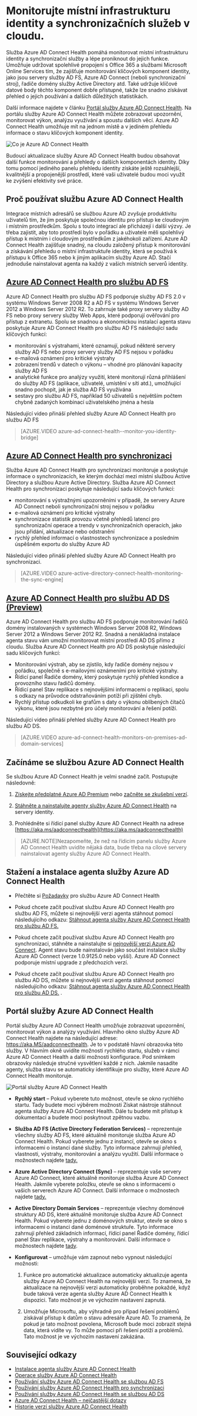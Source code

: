 <properties
    pageTitle="Monitorujte místní infrastrukturu identity v cloudu."
    description="Toto je stránka o službě Azure AD Connect Health. Najdete tu popis této služby a důvody, proč ji používat."
    services="active-directory"
    documentationCenter=""
    authors="karavar"
    manager="femila"
    editor="karavar"/>

<tags
    ms.service="active-directory"
    ms.workload="identity"
    ms.tgt_pltfrm="na"
    ms.devlang="na"
    ms.topic="get-started-article"
    ms.date="07/14/2016"
    ms.author="vakarand"/>


# Monitorujte místní infrastrukturu identity a synchronizačních služeb v cloudu.

Služba Azure AD Connect Health pomáhá monitorovat místní infrastrukturu identity a synchronizační služby a lépe proniknout do jejich funkce.  Umožňuje udržovat spolehlivé propojení s Office 365 a službami Microsoft Online Services tím, že zajišťuje monitorování klíčových komponent identity, jako jsou servery služby AD FS, Azure AD Connect (neboli synchronizační stroj), řadiče domény služby Active Directory atd. Také udržuje klíčové datové body těchto komponent dobře přístupné, takže lze snadno získávat přehled o jejich používání a dalších důležitých statistikách.

Další informace najdete v článku [Portál služby Azure AD Connect Health](https://aka.ms/aadconnecthealth). Na portálu služby Azure AD Connect Health můžete zobrazovat upozornění, monitorovat výkon, analýzu využívání a spoustu dalších věcí. Azure AD Connect Health umožňuje mít na jednom místě a v jediném přehledu informace o stavu klíčových komponent identity.

![Co je Azure AD Connect Health](./media/active-directory-aadconnect-health/aadconnecthealth2.png)

Budoucí aktualizace služby Azure AD Connect Health budou obsahovat další funkce monitorování a přehledy o dalších komponentách identity. Díky tomu pomocí jediného panelu přehledu identity získáte ještě rozsáhlejší, kvalitnější a propojenější prostředí, které vaši uživatelé budou moci využít ke zvýšení efektivity své práce.

<!-- <center>![What is Azure AD Connect Health](./media/active-directory-aadconnect-health/logo1.png)</center> -->

## Proč používat službu Azure AD Connect Health

Integrace místních adresářů se službou Azure AD zvyšuje produktivitu uživatelů tím, že jim poskytuje společnou identitu pro přístup ke cloudovým i místním prostředkům. Spolu s touto integrací ale přicházejí i další výzvy. Je třeba zajistit, aby toto prostředí bylo v pořádku a uživatelé měli spolehlivý přístup k místním i cloudovým prostředkům z jakéhokoli zařízení. Azure AD Connect Health zajišťuje snadný, na cloudu založený přístup k monitorování a získávání přehledu o místní infrastruktuře identity, která se používá k přístupu k Office 365 nebo k jiným aplikacím služby Azure AD. Stačí jednoduše nainstalovat agenta na každý z vašich místních serverů identity.

## [Azure AD Connect Health pro službu AD FS](active-directory-aadconnect-health-adfs.md)

Azure AD Connect Health pro službu AD FS podporuje služby AD FS 2.0 v systému Windows Server 2008 R2 a AD FS v systému Windows Server 2012 a Windows Server 2012 R2. To zahrnuje také proxy servery služby AD FS nebo proxy servery služby Web Apps, které podporují ověřování pro přístup z extranetu. Spolu se snadnou a ekonomickou instalací agenta stavu poskytuje Azure AD Connect Health pro službu AD FS následující sadu klíčových funkcí:

- monitorování s výstrahami, které oznamují, pokud některé servery služby AD FS nebo proxy servery služby AD FS nejsou v pořádku
- e-mailová oznámení pro kritické výstrahy
- zobrazení trendů v datech o výkonu – vhodné pro plánování kapacity služby AD FS
- analytické funkce pro analýzy využití, které monitorují různá přihlášení do služby AD FS (aplikace, uživatelé, umístění v síti atd.), umožňující snadno pochopit, jak je služba AD FS využívána
- sestavy pro službu AD FS, například 50 uživatelů s největším počtem chybně zadaných kombinací uživatelského jména a hesla

Následující video přináší přehled služby Azure AD Connect Health pro službu AD FS

>[AZURE.VIDEO azure-ad-connect-health--monitor-you-identity-bridge]

## [Azure AD Connect Health pro synchronizaci](active-directory-aadconnect-health-sync.md)

Služba Azure AD Connect Health pro synchronizaci monitoruje a poskytuje informace o synchronizacích, ke kterým dochází mezi místní službou Active Directory a službou Azure Active Directory. Služba Azure AD Connect Health pro synchronizaci poskytuje následující sadu klíčových funkcí:

- monitorování s výstražnými upozorněními v případě, že servery Azure AD Connect neboli synchronizační stroj nejsou v pořádku
- e-mailová oznámení pro kritické výstrahy
- synchronizace statistik provozu včetně přehledů latencí pro synchronizační operace a trendy v synchronizačních operacích, jako jsou přidání, aktualizace nebo odstranění
- rychlý přehled informací o vlastnostech synchronizace a posledním úspěšném exportu do služby Azure AD

Následující video přináší přehled služby Azure AD Connect Health pro synchronizaci.

>[AZURE.VIDEO azure-active-directory-connect-health-monitoring-the-sync-engine]

## [Azure AD Connect Health pro službu AD DS (Preview)](active-directory-aadconnect-health-adds.md)

Azure AD Connect Health pro službu AD FS podporuje monitorování řadičů domény instalovaných v systémech Windows Server 2008 R2, Windows Server 2012 a Windows Server 2012 R2. Snadná a nenákladná instalace agenta stavu vám umožní monitorovat místní prostředí AD DS přímo z cloudu. Služba Azure AD Connect Health pro AD DS poskytuje následující sadu klíčových funkcí:

- Monitorování výstrah, aby se zjistilo, kdy řadiče domény nejsou v pořádku, společně s e-mailovými oznámeními pro kritické výstrahy.
- Řídicí panel Řadiče domény, který poskytuje rychlý přehled kondice a provozního stavu řadičů domény.
- Řídicí panel Stav replikace s nejnovějšími informacemi o replikaci, spolu s odkazy na průvodce odstraňováním potíží při zjištění chyb.
- Rychlý přístup odkudkoli ke grafům s daty o výkonu oblíbených čítačů výkonu, které jsou nezbytné pro účely monitorování a řešení potíží.

Následující video přináší přehled služby Azure AD Connect Health pro službu AD DS.

>[AZURE.VIDEO azure-ad-connect-health-monitors-on-premises-ad-domain-services]

## Začínáme se službou Azure AD Connect Health
Se službou Azure AD Connect Health je velmi snadné začít. Postupujte následovně:

1. [Získejte předplatné Azure AD Premium](active-directory-get-started-premium.md) nebo [začněte se zkušební verzí](https://azure.microsoft.com/trial/get-started-active-directory/).

2. [Stáhněte a nainstalujte agenty služby Azure AD Connect Health](#download-and-install-azure-ad-connect-health-agent) na servery identity.

3. Prohlédněte si řídicí panel služby Azure AD Connect Health na adrese [https://aka.ms/aadconnecthealth](https://aka.ms/aadconnecthealth)

>[AZURE.NOTE]Nezapomeňte, že než na řídicím panelu služby Azure AD Connect Health uvidíte nějaká data, bude třeba na cílové servery nainstalovat agenty služby Azure AD Connect Health.

## Stažení a instalace agenta služby Azure AD Connect Health

- Přečtěte si [Požadavky](active-directory-aadconnect-health-agent-install.md#Requirements) pro službu Azure AD Connect Health

- Pokud chcete začít používat službu Azure AD Connect Health pro službu AD FS, můžete si nejnovější verzi agenta stáhnout pomocí následujícího odkazu: [Stáhnout agenta služby Azure AD Connect Health pro službu AD FS.](http://go.microsoft.com/fwlink/?LinkID=518973)
[](active-directory-aadconnect-health-agent-install.md#installing-the-azure-ad-connect-health-agent-for-ad-fs)

- Pokud chcete začít používat službu Azure AD Connect Health pro synchronizaci, stáhněte a nainstalujte si [nejnovější verzi Azure AD Connect](http://go.microsoft.com/fwlink/?linkid=615771).  Agent stavu bude nainstalován jako součást instalace služby Azure AD Connect (verze 1.0.9125.0 nebo vyšší).  Azure AD Connect podporuje místní upgrade z předchozích verzí.

- Pokud chcete začít používat službu Azure AD Connect Health pro službu AD DS, můžete si nejnovější verzi agenta stáhnout pomocí následujícího odkazu: [Stáhnout agenta služby Azure AD Connect Health pro službu AD DS.](http://go.microsoft.com/fwlink/?LinkID=820540)
[](active-directory-aadconnect-health-agent-install.md#installing-the-azure-ad-connect-health-agent-for-ad-fs).

## Portál služby Azure AD Connect Health
Portál služby Azure AD Connect Health umožňuje zobrazovat upozornění, monitorovat výkon a analýzy využívání. Hlavního okno služby Azure AD Connect Health najdete na následující adrese: https://aka.MS/aadconnecthealth.  Je to v podstatě hlavní obrazovka této služby. V hlavním okně uvidíte možnosti rychlého startu, služeb v rámci Azure AD Connect Health a další možnosti konfigurace. Pod snímkem obrazovky následuje stručné vysvětlení každé z nich.  Jakmile nasadíte agenty, služba stavu se automaticky identifikuje pro služby, které Azure AD Connect Health monitoruje.

![Portál služby Azure AD Connect Health](./media/active-directory-aadconnect-health/portal4.png)

- **Rychlý start** – Pokud vyberete tuto možnost, otevře se okno rychlého startu. Tady budete moci výběrem možnosti Získat nástroje stáhnout agenta služby Azure AD Connect Health. Dále tu budete mít přístup k dokumentaci a budete moci poskytnout zpětnou vazbu.

- **Služba AD FS (Active Directory Federation Services)** – reprezentuje všechny služby AD FS, které aktuálně monitoruje služba Azure AD Connect Health. Pokud vyberete jednu z instancí, otevře se okno s informacemi o instanci dané služby.  Tyto informace zahrnují přehled, vlastnosti, výstrahy, monitorování a analýzu využití. Další informace o možnostech najdete [tady.](active-directory-aadconnect-health-adfs.md)

- **Azure Active Directory Connect (Sync)** – reprezentuje vaše servery Azure AD Connect, které aktuálně monitoruje služba Azure AD Connect Health. Jakmile vyberete položku, otevře se okno s informacemi o vašich serverech Azure AD Connect. Další informace o možnostech najdete [tady.](active-directory-aadconnect-health-sync.md)
 
- **Active Directory Domain Services** – reprezentuje všechny doménové struktury AD DS, které aktuálně monitoruje služba Azure AD Connect Health. Pokud vyberete jednu z doménových struktur, otevře se okno s informacemi o instanci dané doménové struktuře.  Tyto informace zahrnují přehled základních informací, řídicí panel Řadiče domény, řídicí panel Stav replikace, výstrahy a monitorování. Další informace o možnostech najdete [tady](active-directory-aadconnect-health-adds.md).

- **Konfigurovat** – umožňuje vám zapnout nebo vypnout následující možnosti:

    1. Funkce pro automatické aktualizace automaticky aktualizuje agenta služby Azure AD Connect Health na nejnovější verzi. To znamená, že aktualizace na nejnovější verzi automaticky proběhne pokaždé, když bude taková verze agenta služby Azure AD Connect Health k dispozici. Tato možnost je ve výchozím nastavení zapnutá.

    2. Umožňuje Microsoftu, aby výhradně pro případ řešení problémů získával přístup k datům o stavu adresáře Azure AD. To znamená, že pokud je tato možnost povolena, Microsoft bude moci zobrazit stejná data, která vidíte vy. To může pomoci při řešení potíží a problémů. Tato možnost je ve výchozím nastavení zakázána.


## Související odkazy

* [Instalace agenta služby Azure AD Connect Health](active-directory-aadconnect-health-agent-install.md)
* [Operace služby Azure AD Connect Health](active-directory-aadconnect-health-operations.md)
* [Používání služby Azure AD Connect Health se službou AD FS](active-directory-aadconnect-health-adfs.md)
* [Používání služby Azure AD Connect Health pro synchronizaci](active-directory-aadconnect-health-sync.md)
* [Používání služby Azure AD Connect Health se službou AD DS](active-directory-aadconnect-health-adds.md)
* [Azure AD Connect Health – nejčastější dotazy](active-directory-aadconnect-health-faq.md)
* [Historie verzí služby Azure AD Connect Health](active-directory-aadconnect-health-version-history.md)



<!--HONumber=Sep16_HO3-->


